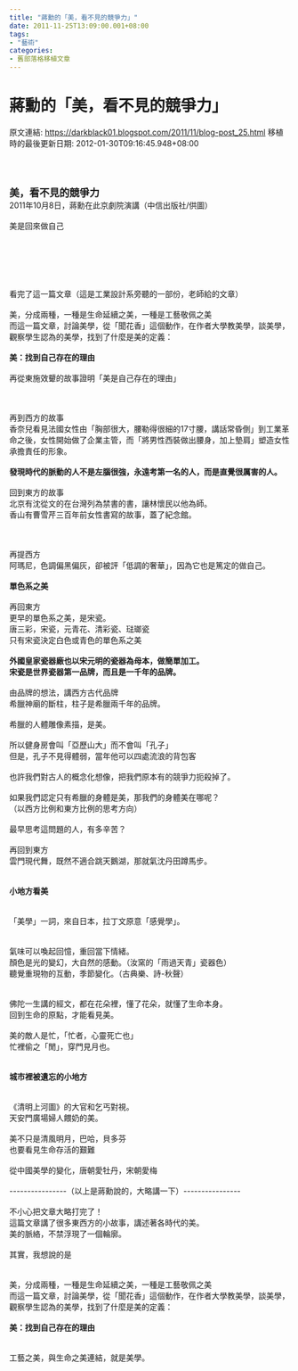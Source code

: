 ```yaml
---
title: "蔣勳的「美，看不見的競爭力」"
date: 2011-11-25T13:09:00.001+08:00
tags: 
- "藝術"
categories:
- 舊部落格移植文章
---
```


# 蔣勳的「美，看不見的競爭力」

原文連結: https://darkblack01.blogspot.com/2011/11/blog-post_25.html
移植時的最後更新日期: 2012-01-30T09:16:45.948+08:00

<br /><br /><br /><b><span class="Apple-style-span" style="font-size: large;">美，看不見的競爭力</span></b><br />2011年10月8日，蔣勳在此京劇院演講（中信出版社/供圖）<br /><br />美是回來做自己<br /><br /><a name='more'></a><br /><br /><br /><br /><br />看完了這一篇文章（這是工業設計系旁聽的一部份，老師給的文章）<br /><br />美，分成兩種，一種是生命延續之美，一種是工藝敬佩之美<br />而這一篇文章，討論美學，從「聞花香」這個動作，在作者大學教美學，談美學，觀察學生認為的美學，找到了什麼是美的定義：<br /><br /><b>美：找到自己存在的理由</b><br /><br />再從東施效顰的故事證明「美是自己存在的理由」<br /><br /><br /><br />再到西方的故事<br />香奈兒看見法國女性由「胸部很大，腰勒得很細的17寸腰，講話常昏倒」到工業革命之後，女性開始做了企業主管，而「將男性西裝做出腰身，加上墊肩」塑造女性承擔責任的形象。<br /><br /><b>發現時代的脈動的人不是左腦很強，永遠考第一名的人，而是直覺很厲害的人。</b><br /><br />回到東方的故事<br />北京有沈從文的在台灣列為禁書的書，讓林懷民以他為師。<br />香山有曹雪芹三百年前女性書寫的故事，蓋了紀念館。<br /><br /><br /><br />再提西方<br />阿瑪尼，色調偏黑偏灰，卻被評「低調的奢華」，因為它也是篤定的做自己。<br /><br /><b>單色系之美</b><br /><br />再回東方<br />更早的單色系之美，是宋瓷。<br />唐三彩，宋瓷，元青花、清彩瓷、琺瑯瓷<br />只有宋瓷決定白色或青色的單色系之美<br /><br /><b>外國皇家瓷器廠也以宋元明的瓷器為母本，做簡單加工。</b><br /><b>宋瓷是世界瓷器第一品牌，而且是一千年的品牌。</b><br /><br />由品牌的想法，講西方古代品牌<br />希臘神廟的斷柱，柱子是希臘兩千年的品牌。<br /><br />希臘的人體雕像素描，是美。<br /><br />所以健身房會叫「亞歷山大」而不會叫「孔子」<br />但是，孔子不見得體弱，當年他可以四處流浪的背包客<br /><br />也許我們對古人的概念化想像，把我們原本有的競爭力扼殺掉了。<br /><br />如果我們認定只有希臘的身體是美，那我們的身體美在哪呢？<br />（以西方比例和東方比例的思考方向）<br /><br />最早思考這問題的人，有多辛苦？<br /><br />再回到東方<br />雲門現代舞，既然不適合跳天鵝湖，那就氣沈丹田蹲馬步。<br /><br /><br /><b>小地方看美</b><br /><br /><br />「美學」一詞，來自日本，拉丁文原意「感覺學」。<br /><br /><br />氣味可以喚起回憶，重回當下情緒。<br />顏色是光的變幻，大自然的感動。（汝窯的「雨過天青」瓷器色）<br />聽覺重現物的互動，季節變化。（古典樂、詩-秋聲）<br /><br /><br />佛陀一生講的經文，都在花朵裡，懂了花朵，就懂了生命本身。<br />回到生命的原點，才能看見美。<br /><br />美的敵人是忙，「忙者，心靈死亡也」<br />忙裡偷之「閒」，穿門見月也。<br /><br /><br /><b>城市裡被遺忘的小地方</b><br /><br /><br />《清明上河圖》的大官和乞丐對視。<br />天安門廣場婦人餵奶的美。<br /><br />美不只是清風明月，巴哈，貝多芬<br />也要看見生命存活的艱難<br /><br />從中國美學的變化，唐朝愛牡丹，宋朝愛梅<br /><br />----------------（以上是蔣勳說的，大略講一下）----------------<br /><br />不小心把文章大略打完了！<br />這篇文章講了很多東西方的小故事，講述著各時代的美。<br />美的脈絡，不禁浮現了一個輪廓。<br /><br />其實，我想說的是<br /><br /><br />美，分成兩種，一種是生命延續之美，一種是工藝敬佩之美<br />而這一篇文章，討論美學，從「聞花香」這個動作，在作者大學教美學，談美學，觀察學生認為的美學，找到了什麼是美的定義：<br /><br /><b>美：找到自己存在的理由</b><br /><b><br /></b><br />工藝之美，與生命之美連結，就是美學。

